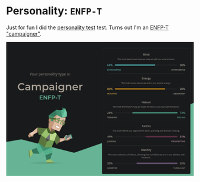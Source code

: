# Personality: `ENFP-T`

Just for fun I did the [personality
test](https://www.16personalities.com) test. Turns out I'm an [ENFP-T
"campaigner"](https://www.16personalities.com/enfp-personality).

![ENFP Illustration](enfp-t.png)
